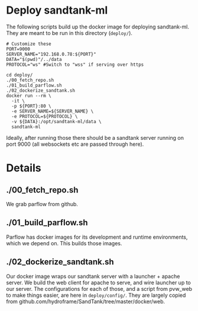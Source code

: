 # Deploy sandtank-ml
The following scripts build up the docker image for deploying sandtank-ml. They are meant to be run in this directory (`deploy/`).
```
# Customize these
PORT=9000
SERVER_NAME="192.168.0.78:${PORT}"
DATA="$(pwd)"/../data
PROTOCOL="ws" #Switch to "wss" if serving over https

cd deploy/
./00_fetch_repo.sh
./01_build_parflow.sh
./02_dockerize_sandtank.sh
docker run --rm \
  -it \
  -p ${PORT}:80 \
  -e SERVER_NAME=${SERVER_NAME} \
  -e PROTOCOL=${PROTOCOL} \ 
  -v ${DATA}:/opt/sandtank-ml/data \
  sandtank-ml 
```
Ideally, after running those there should be a sandtank server running on port 9000 (all websockets etc are passed through here).

# Details

## ./00_fetch_repo.sh
We grab parflow from github.

## ./01_build_parflow.sh
Parflow has docker images for its development and runtime environments, which we depend on. This builds those images.

## ./02_dockerize_sandtank.sh
Our docker image wraps our sandtank server with a launcher + apache server. We build the web client for apache to serve, and wire launcher up to our server. The configurations for each of those, and a script from pvw_web to make things easier, are here in `deploy/config/`. They are largely copied from github.com/hydroframe/SandTank/tree/master/docker/web.
